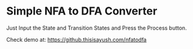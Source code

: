 # Simple NFA to DFA Converter

Just Input the State and Transition States and Press the Process button.

Check demo at: https://github.thisisayush.com/nfatodfa